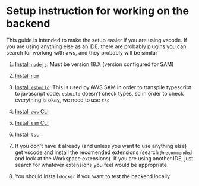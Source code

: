 # Setup instruction for working on the backend

This guide is intended to make the setup easier if you are using vscode. If you are using anything else as an IDE, there are probably plugins you can search for working with aws, and they probably will be similar

1. [Install `nodejs`](): Must be version 18.X (version configured for SAM)

1. [Install `npm`](https://docs.npmjs.com/downloading-and-installing-node-js-and-npm)

2. [Install `esbuild`](https://esbuild.github.io/getting-started/#install-esbuild): This is used by AWS SAM in order to transpile typescript to javascript code. `esbuild` doesn't check types, so in order to check everything is okay, we need to use `tsc`

3. [Install `aws` CLI](https://docs.aws.amazon.com/cli/latest/userguide/getting-started-install.html)

4. [Install `sam` CLI](https://docs.aws.amazon.com/serverless-application-model/latest/developerguide/install-sam-cli.html)

5. [Install `tsc`](https://www.typescriptlang.org/id/download)

6. If you don't have it already (and unless you want to use anything else) get vscode and install the recomended extensions (search `@recommended` and look at the Workspace extensions). If you are using another IDE, just search for whatever extensions you feel would be appropriate.

7. You should install `docker` if you want to test the backend locally
